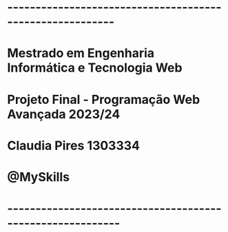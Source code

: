 # ---------------------------------------------------------
# Mestrado em Engenharia Informática e Tecnologia Web
#
# Projeto Final - Programação Web Avançada 2023/24
#
# Claudia Pires 1303334
# @MySkills
# ----------------------------------------------------------


